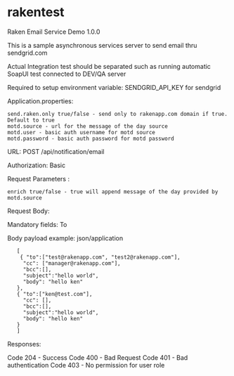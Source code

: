 # rakentest

Raken Email Service Demo 1.0.0

This is a sample asynchronous services server to send email thru sendgrid.com

Actual Integration test should be separated such as running automatic SoapUI test connected to DEV/QA server

Required to setup environment variable: SENDGRID_API_KEY for sendgrid

Application.properties:

	send.raken.only true/false - send only to rakenapp.com domain if true. Default to true
	motd.source - url for the message of the day source
  	motd.user - basic auth username for motd source
  	motd.password - basic auth password for motd password

URL: POST /api/notification/email

Authorization: Basic

Request Parameters :

	enrich true/false - true will append message of the day provided by motd.source
  	
  
Request Body:

Mandatory fields: To

Body payload example: json/application
    
      
       [
        { "to":["test@rakenapp.com", "test2@rakenapp.com"], 
         "cc": ["manager@rakenapp.com"], 
         "bcc":[], 
         "subject":"hello world", 
         "body": "hello ken" 
       },
       { "to":["ken@test.com"], 
         "cc": [], 
         "bcc":[], 
         "subject":"hello world", 
         "body": "hello ken" 
       }
       ]



Responses:

Code 204 - Success 
Code 400 - Bad Request 
Code 401 - Bad authentication 
Code 403 - No permission for user role
